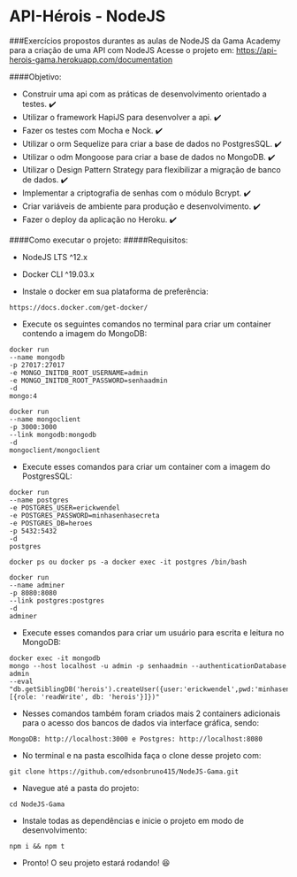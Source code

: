 # API-Hérois - NodeJS
###Exercícios propostos durantes as aulas de NodeJS da Gama Academy para a criação de uma API com NodeJS
Acesse o projeto em: https://api-herois-gama.herokuapp.com/documentation

####Objetivo:
* Construir uma api com as práticas de desenvolvimento orientado a testes. :heavy_check_mark:
* Utilizar o framework HapiJS para desenvolver a api. :heavy_check_mark:
* Fazer os testes com Mocha e Nock. :heavy_check_mark:
* Utilizar o orm Sequelize para criar a base de dados no PostgresSQL. :heavy_check_mark:
* Utilizar o odm Mongoose para criar a base de dados no MongoDB. :heavy_check_mark:
* Utilizar o Design Pattern Strategy para flexibilizar a migração de banco de dados. :heavy_check_mark:
* Implementar a criptografia de senhas com o módulo Bcrypt. :heavy_check_mark:
* Criar variáveis de ambiente para produção e desenvolvimento. :heavy_check_mark:
* Fazer o deploy da aplicação no Heroku. :heavy_check_mark:

####Como executar o projeto:
#####Requisitos:
* NodeJS LTS ^12.x
* Docker CLI ^19.03.x

* Instale o docker em sua plataforma de preferência:
```
https://docs.docker.com/get-docker/
```
* Execute os seguintes comandos no terminal para criar um container contendo a imagem do MongoDB:
```
docker run
--name mongodb
-p 27017:27017
-e MONGO_INITDB_ROOT_USERNAME=admin
-e MONGO_INITDB_ROOT_PASSWORD=senhaadmin
-d
mongo:4

docker run
--name mongoclient
-p 3000:3000
--link mongodb:mongodb
-d
mongoclient/mongoclient
```
* Execute esses comandos para criar um container com a imagem do PostgresSQL:
```
docker run
--name postgres
-e POSTGRES_USER=erickwendel
-e POSTGRES_PASSWORD=minhasenhasecreta
-e POSTGRES_DB=heroes
-p 5432:5432
-d
postgres

docker ps ou docker ps -a docker exec -it postgres /bin/bash

docker run
--name adminer
-p 8080:8080
--link postgres:postgres
-d
adminer
```
* Execute esses comandos para criar um usuário para escrita e leitura no MongoDB:
```
docker exec -it mongodb
mongo --host localhost -u admin -p senhaadmin --authenticationDatabase admin
--eval "db.getSiblingDB('herois').createUser({user:'erickwendel',pwd:'minhasenhasecreta',roles:[{role: 'readWrite', db: 'herois'}]})"
```
* Nesses comandos também foram criados mais 2 containers adicionais para o acesso dos bancos de dados via interface gráfica, sendo:
```
MongoDB: http://localhost:3000 e Postgres: http://localhost:8080
```
* No terminal e na pasta escolhida faça o clone desse projeto com:
```
git clone https://github.com/edsonbruno415/NodeJS-Gama.git
```
* Navegue até a pasta do projeto:
```
cd NodeJS-Gama
```
* Instale todas as dependências e inicie o projeto em modo de desenvolvimento:
```
npm i && npm t
```
* Pronto! O seu projeto estará rodando! :satisfied:
